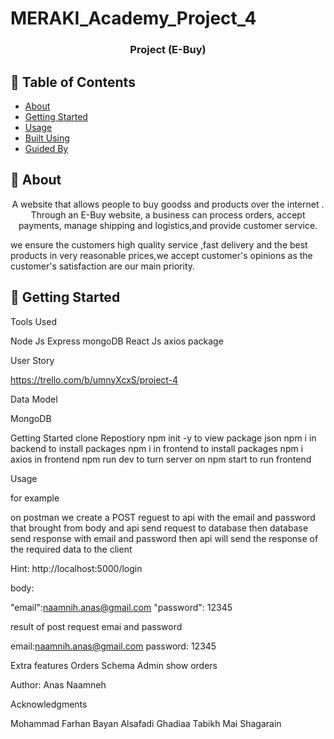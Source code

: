 # MERAKI_Academy_Project_4


<h3 align="center"> Project (E-Buy)</h3>

 ## 📝 Table of Contents
 
 - [About](#about)
- [Getting Started](#getting_started)
- [Usage](#usage)
- [Built Using](#built_using)
- [Guided By](#guided_by)



## 🧐 About <a name = "about"></a>
 <p align="center">
   A website that allows people to buy goodss and products over the internet . 
 Through an E-Buy website, a business can process orders, accept payments,
 manage shipping and logistics,and provide customer service.
 
 we ensure the customers high quality service ,fast delivery and the best products in very reasonable prices,we accept customer's opinions as the customer's satisfaction are our main priority.
    <br> 
</p>

## 🏁 Getting Started <a name = "getting_started"></a>


 
 
 
 
 Tools Used
 
 Node Js
 Express 
 mongoDB
 React Js 
 axios package
 
 
 User Story 
 
 https://trello.com/b/umnyXcxS/project-4
 
 Data Model

 
 MongoDB 
 
 
 Getting Started
  clone Repostiory
  npm init -y to view package json
 npm i in backend to install packages 
 npm i in frontend to install packages
 npm i axios in frontend
 npm run dev to turn server on
 npm start to run frontend
 
 Usage 
 
 for example 
 
 on postman we create a POST reguest to api with the email and password that brought from body
 and api send request to database then database send response with email and password then api will send the response of the required data to the client
 
 Hint:
 http://localhost:5000/login
 
 body:
 
 "email":naamnih.anas@gmail.com
 "password": 12345
 
 result of post request emai and password
 
 email:naamnih.anas@gmail.com
 password: 12345
  
 
 
 Extra features 
 Orders Schema
Admin show orders
 
  Author:
 Anas Naamneh
 
 Acknowledgments  
 
 Mohammad Farhan
 Bayan Alsafadi
 Ghadiaa Tabikh
 Mai Shagarain
 
 
 

